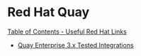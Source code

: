 # Red Hat Quay

[Table of Contents - Useful Red Hat Links](https://github.com/pslucas0212/UsefulRedHatLinks)

- [Quay Enterprise 3.x Tested Integrations](https://access.redhat.com/articles/4067991)
